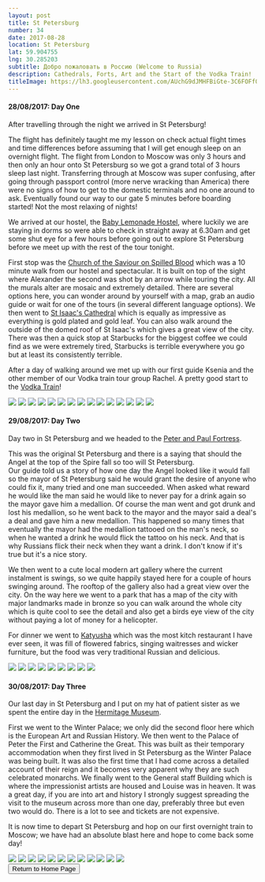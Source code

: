 ```yaml
---
layout: post
title: St Petersburg
number: 34
date: 2017-08-28
location: St Petersburg
lat: 59.904755
lng: 30.285203
subtitle: Добро пожаловать в Россию (Welcome to Russia)
description: Cathedrals, Forts, Art and the Start of the Vodka Train!
titleImage: https://lh3.googleusercontent.com/AUchG9dJMHFBiGte-3C6FOFf017Dj_XXetTtkQie6pl6QZCIpxZBqwkr14fgySH6yw29rRJoyN6rsDwHHl_DsHbmV2hLEU0BVk2G0WS8sKpJdFrCuCyGM-RSXycpp7ari5WwBZgpEUE=w2400
---
```


<h4>28/08/2017: Day One</h4>

After travelling through the night we arrived in St Petersburg!

The flight has definitely taught me my lesson on check actual flight times and time differences before assuming that I will get enough sleep on an overnight flight. The flight from London to Moscow was only 3 hours and then only an hour onto St Petersburg so we got a grand total of 3 hours sleep last night. Transferring through at Moscow was super confusing, after going through passport control (more nerve wracking than America) there were no signs of how to get to the domestic terminals and no one around to ask. Eventually found our way to our gate 5 minutes before boarding started! Not the most relaxing of nights!

We arrived at our hostel, the <a target="_blank" href="http://baby-lemonade-hostel.hotelsinsaintpetersburg.net/en/">Baby Lemonade Hostel</a>, where luckily we are staying in dorms so were able to check in straight away at 6.30am and get some shut eye for a few hours before going out to explore St Petersburg before we meet up with the rest of the tour tonight. 

First stop was the <a target="_blank" href="http://www.saint-petersburg.com/virtual-tour/church-of-savior.asp">Church of the Saviour on Spilled Blood</a> which was a 10 minute walk from our hostel and spectacular. It is built on top of the sight where Alexander the second was shot by an arrow while touring the city. All the murals alter are mosaic and extremely detailed. There are several options here, you can wonder around by yourself with a map, grab an audio guide or wait for one of the tours (in several different language options). We then went to <a target="_blank" href="http://www.saint-petersburg.com/cathedrals/st-isaacs-cathedral/">St Isaac's Cathedral</a> which is equally as impressive as everything is gold plated and gold leaf. You can also walk around the outside of the domed roof of St Isaac's which gives a great view of the city. There was then a quick stop at Starbucks for the biggest coffee we could find as we were extremely tired, Starbucks is terrible everywhere you go but at least its consistently terrible. 

After a day of walking around we met up with our first guide Ksenia and the other member of our Vodka train tour group Rachel. A pretty good start to the <a target="_blank" href="https://www.vodkatrain.com/journeys/the-vodkatrain-eastbound">Vodka Train</a>!

<img src="https://lh3.googleusercontent.com/Tq3jWHENF2wIcyVrKewVgMeqJpDcqocMAA1pyRuxOYGkqpqLawS9npbxdatSQcqwkGYQRihcU7_zAWiVUcI89psZI4yBbowvZHpihWtJn5Y6I1rnrtoeuNhx_T5-x86dKK7IktEAKfI=w2400" class="image1">
<img src="https://lh3.googleusercontent.com/uEuMg-Fxz0tegCnr0qSAQTwdN7YF4khCkNkstjz-QSyGkqTz9qTy4ncANgosHAl4K_mzC9TeW-hn5Pz7sMiNYwHYv4Dvfc-6zV1oVLlppdfHulH_ybqCDBADjMOIoBqAxvV3AvNe5gM=w2400" class="image1">
<img src="https://lh3.googleusercontent.com/Cxe7NKJpUcpDCNy7wpvcIAd4wLY3UK9cZpt0zkogjJwT_2Vn1xQ2NhMrKT0Z8KCeKXmKLWvYVj8X_wzpusdzMasPMAX8Mhm_kETHDzNAdLBs9Pb0pvr7CIy33scSXd5p990Xh3OjC_o=w2400" class="image1">
<img src="https://lh3.googleusercontent.com/YS7sMwkE40014CSwTX5liPQFCH82hI7TeRNhN4MFf-cCuRLU6TThI59p3GcscVtqJhzyKQtum3j1KDL_03LH8ZS49qpl1lMr70whx6hrivgXYb1DvtbIspeEpgoWSUkda0CREWRO_6c=w2400" class="image1">
<img src="https://lh3.googleusercontent.com/lgkxvwDPPWxxkPIieZsl7p09MJm1kTcEdJEU8BtWVw9sMwetzI2C0gpX9iVnvCS8IdxZokGAmAc-TPgy2Msd8ELaDtKvCRLV2DGFpZQd-YcOcdeMHJhaQVXbjfvEghegaUNrhzKQUc8=w2400" class="image1">
<img src="https://lh3.googleusercontent.com/Z8P8Biyc_hHNt06pSiZ0Ndnkl_nNGH25WmcE7qq69tE6aJbWUHdTB00ZavESahTx4SPeVVxz-9Zs1e1cDZrF3uCoZWLYGRnW9y_MgHPCO_o5kPCBRb4V1SatN34P--CpOP0jX5WXPZI=w2400" class="image1">
<img src="https://lh3.googleusercontent.com/BRkQ10s93Uk3a_vtWd2ngWvNjJlXfHqmGOQsn9BSUlAJn4_gWZa7HJdd6xqv_Lx0vwhCrdcpO2721HdGUJkP9zoHWOr5jYKbdjw9grsMgZVXmbW3k_NrOxGK-WPdsIT8b5J7EsIPnB8=w2400" class="image1">
<img src="https://lh3.googleusercontent.com/w6cxmhY5S5x5JXQw8yLbY7513vaIS09srr9r0vzZhwtOdU7XOOGRMD-d86Ei1iaJeqbtjeRQCsw-sTIvus5Dhp8r2_xsrJPhdHiz5-Z6t7aW0qUs80BqgpSFo1DKWcBB0LG3jy43djk=w2400" class="image1">
<img src="https://lh3.googleusercontent.com/tPo5M81ZWwra6sAFVBgs8EU8WkzdpnhB1868h3TapFdYl1jjFBHNEe5xibqO2L1Ub8Cvo9RCttuawH4DoiQ9QxZQvWO2j9CY3iT8NFoFPIzIyo5loJ24RCf97qXeCvPP3Bp1Y2oZT7A=w2400" class="image1">
<img src="https://lh3.googleusercontent.com/5S3C_Lz6ynXBHAfSmbg5K2mrhMUq2T_fEdmPgoMtV3xCtIJNVPZO1rPlgQBaspVx7258V-71RcTiWVlKaFu6G9tfYsO0kBndVRZCo2zrl7z5kPOyzXyzKA1BePcPaM16GzuMSU5YIwk=w2400" class="image1">
<img src="https://lh3.googleusercontent.com/jHjGBzslNXiDZCr8OJnB_HisGUgbrOg_c9ymiUNvjtKAa5YHUsXblfwuq085IroLZ6X1JuIXmvijb5ZgJWie8x3Irr1uONAjpV0NLnMvlqhok4IgBc9GDvpirHekki1U3VWkkCd2Z5w=w2400" class="image1">
<img src="https://lh3.googleusercontent.com/N5fZjx60e0mQfK0vGrlWJTu2M9C_VVjjjg2cOn8MDMNZUIuejtDDCg2MxpvagGnWPKRCgOb90OspwfCWWhOFTfTlVK83hPlBuuY7MBfHnB6wdOy6BJCIP14HteW6oauWkVZJ0IVkNKk=w2400" class="image1">
<img src="https://lh3.googleusercontent.com/sf0KYnoAFdepm8knZuGZ5sv8m-Awp5KItb42h9EudF7OUiXaxyJYc4mwk9Oca5Mq4j_0wu0IzoQKjFHR0flmy1Dc6LyQ8JsUJiagq5NXThvVhPLK8BWa2IQ59EhEenxnWi0CrF85LjA=w2400" class="image1">
<img src="https://lh3.googleusercontent.com/UCzUjgjj_n_baORG9T1v3rYXdt3LraiV8qxDbQUWRPDRlNUsEBsPGsadoHjqN-YUZ7Gb-bUdx7H-FFF8ruksdEi9wV2Z0rxo0ZnM34NY63ghVDgnBxCABC5FHygmYdakq4iHZeHQ5UE=w2400" class="image1">
<img src="https://lh3.googleusercontent.com/-2lStpfSuQJUGzC00lFjV3FCN1Hz4yHjpQ1kfiBUsdCYaSyB36pWmOwaQMkr14DlZV3HLGZ4S88MXRMPPi51UUmzh2Y2lDGt-yH4n0KdAEKru3Uk2FVw0kXqAID40Q6L_JaKkJ7ROx0=w2400" class="image1">

<h4>29/08/2017: Day Two</h4>

Day two in St Petersburg and we headed to the <a target="_blank" href="http://www.saint-petersburg.com/museums/peter-paul-fortress/">Peter and Paul Fortress</a>. 

This was the original St Petersburg and there is a saying that should the Angel at the top of the Spire fall so too will St Petersburg. <br> 
Our guide told us a story of how one day the Angel looked like it would fall so the mayor of St Petersburg said he would grant the desire of anyone who could fix it, many tried and one man succeeded. When asked what reward he would like the man said he would like to never pay for a drink again so the mayor gave him a medallion. Of course the man went and got drunk and lost his medallion, so he went back to the mayor and the mayor said a deal's a deal and gave him a new medallion. This happened so many times that eventually the mayor had the medallion tattooed on the man's neck, so when he wanted a drink he would flick the tattoo on his neck. And that is why Russians flick their neck when they want a drink. I don't know if it's true but it's a nice story.

We then went to a cute local modern art gallery where the current instalment is swings, so we quite happily stayed here for a couple of hours swinging around. The rooftop of the gallery also had a great view over the city. On the way here we went to a park that has a map of the city with major landmarks made in bronze so you can walk around the whole city which is quite cool to see the detail and also get a birds eye view of the city without paying a lot of money for a helicopter.  

For dinner we went to <a target="_blank" href="https://ginza.ru/spb/restaurant/katyusha">Katyusha</a> which was the most kitch restaurant I have ever seen, it was fill of flowered fabrics, singing waitresses and wicker furniture, but the food was very traditional Russian and delicious. 

<img src="https://lh3.googleusercontent.com/JdUmflh6-N1jjyuxU7I7tRRs9a_nrwr_olAzS5PtWikWwQIp6WwvVBNxgFQTxW7RQzwBj3EmU2yJQAJiMXSsEmIxKiA6MUb6uvCOUki0_oq1OG6CmApy08o3dMj_hF_vlA2alerMsbk=w2400" class="image1">
<img src="https://lh3.googleusercontent.com/6gNdBopAzy5q4nGVoYmjvWJNfpnaCNAkIQrQOpE03LO38BOjVwvJN6P3LZYtl50ThvVLi0g9w8G5t49ZiTY5DrsbMbz6Rq44kmWYfr3l9oXxPjPTzk6pA_iM2pRh3VQl1KulaNkbmFA=w2400" class="image1">
<img src="https://lh3.googleusercontent.com/E9cnE57Y-W5AzURKw7XqbnmBfOOLumTgdVvSVUT9ClIWw2fQNuKwg3gMVB0orcFzAzZ9M4ZVUv-zNRL10_YnmLu-44GIdMoOSE_P7FGr61etce4aJ43gvlaC8YrbIBRB2FqFsx1qdfo=w2400" class="image1">
<img src="https://lh3.googleusercontent.com/BNKIckwqAmEfmFDmf-IsmlY8UN_lTGjbOA3saEPt3yKKQ7pwvRjYVQjD2cYqmmz-0efLHqFfhdlKSQRnZ0JyUwPS2EjeinKnSdAN3FyWol0OVD4ARVXMy2_gj97MRq8ylhuly9qwfa8=w2400" class="image1">
<img src="https://lh3.googleusercontent.com/UgbI-G9OECkEsf3UkitrasZG2OOVgAMnMUctgKOYAZAIalmmyEIW3uMKu9jbigZbdQ_YQlc9I1y2wbrpz2xyZtGdCUY2Hm9bPTWh89i9BNZbN9-wvBtfHIgQgPSViCughCNEkJTXr8o=w2400" class="image1">
<img src="https://lh3.googleusercontent.com/c6MxNYA5M16MzgoI4vAssgesHY5b9rnz3QNHhpTb--XquhvTxROhPq2cUCm4t4eZQ_YskuJe_n7nu_AeJavpWtdBUAo9PoD9bX5JL53wQltCueFSUsIgJw4cVecQAVOKqR-kJHDz6ZM=w2400" class="image1">
<img src="https://lh3.googleusercontent.com/99JzBH3yMCcw0kWwUi9SCJTDKxvWJrMwDDFhsvRZMCUaiPoaIrAoS1_Md4VLZGwNb_51ldb-3aIq2zEcQb6HaXNn85PNhnzLiw-n6ju_X0FjBUzExRsq2YUJb23ZcKbJmR8JjqoYgn0=w2400" class="image1">
<img src="https://lh3.googleusercontent.com/h2dHAt0x_mpfO4YV1WuZ2v2A0VvEGxmw6-br7TmvrEt9ftUDPv-z8PfMhHsjZBWjABLYQUXhosqljV5bKT47yhSdQcEAZF3j5IfuAsklWkL0i1fISwjFFxAMJmXTltCRsNnT9L4IzDk=w2400" class="image1">
<img src="https://lh3.googleusercontent.com/zuSv6AT8uE0Y8kwd9_t8gBEAZGgKwzVT_U6RL7be0d0KSnEFCbS8D7GTMGl3w8333zBzn-iVvS7VVWf5T4FrC2DXRG3U4s8PDNEbxQjllCRXz1xgiyf0qSYLepuA3UdF9N15BJOBkTs=w2400" class="image1">

<h4>30/08/2017: Day Three</h4>

Our last day in St Petersburg and I put on my hat of patient sister as we spent the entire day in the <a target="_blank" href="http://hermitage--www.hermitagemuseum.org/wps/portal/hermitage/?lng=en">Hermitage Museum</a>. 

First we went to the Winter Palace; we only did the second floor here which is the European Art and Russian History. We then went to the Palace of Peter the First and Catherine the Great. This was built as their temporary accommodation when they first lived in St Petersburg as the Winter Palace was being built. It was also the first time that I had come across a detailed account of their reign and it becomes very apparent why they are such celebrated monarchs. We finally went to the General staff Building which is where the impressionist artists are housed and Louise was in heaven. It was a great day, if you are into art and history I strongly suggest spreading the visit to the museum across more than one day, preferably three but even two would do. There is a lot to see and tickets are not expensive. 

It is now time to depart St Petersburg and hop on our first overnight train to Moscow; we have had an absolute blast here and hope to come back some day!

<img src="https://lh3.googleusercontent.com/9wwrPevfG37rpV0nPq4iHqLbuPHR7wOcdOz5RAiil4bnsL-sSxaz5iM2_tuaRuI5AYH3iCDAjcHLR6msY5wW33VVTdC--UNoIVZdZhSCI5q4NCUQaIH3ySNaHMb8BdAzoPFbU5sgzY0=w2400" class="image1">
<img src="https://lh3.googleusercontent.com/sTDrYig48jhzSTQKm_7Nc7jCBE5Tuj4OKPbXnEg4nv6PPiogn1pCd-eLu0Rzd-nl-VWxYkKUYDBFYuFppffPegsIVmSKtDMIhVgmWzg-sbgVIlWH9_-IXIGYyHuHb9avnLl68U9qNZs=w2400" class="image1">
<img src="https://lh3.googleusercontent.com/u7AhraoyD559WBuqvMZ6qJBx7i7RDilo7_6jif8cjOXrnyeXP0V_Sgd8iL9NNqsWu1gorQa3EP5vu17w6jveBED12R5rdFqJw7v3PXOKekhEoXC5UIDSZO3JVDxIGqN-kqXB1PnD6a4=w2400" class="image1">
<img src="https://lh3.googleusercontent.com/N7P4CGnL7_w_z1Ph9FNTRJ0sBCkZg5o61VrrFpYN40BV1-Mmt8z6u5Fd7ciko4B9pbs5jhnSi2Xyzolm3p2Vv-pZFIMElMqHEdV0SZvIROvxR3y_YBunhaATX2EniUalGjZAARBYrU0=w2400" class="image1">
<img src="https://lh3.googleusercontent.com/OG79kpDkY3R9Jfjqp2sfyG7sBnaQWZ6MC4irhsQCcVbYfJBHYhW4ncmOE_2GKA1VGyhilZUezNqqMi_dgtRqOooSn70ice2ck8y6xN53BJR22MS3YJRGeoj_rD6Dc3qhFJ7c24JUoCY=w2400" class="image1">
<img src="https://lh3.googleusercontent.com/IsIWCLEO-MS1uSAVBB2DsfvIqZ7f-plZDVulkvQQlbG3iR4wd0CzEZKa9tvWr87FixeEdbWaTpHH16IxY2vdz3rWEQqu-Aj7xTDU4ISc3z4wh-Ue3T68vAYsFk8bivKXAagTVd_GVn0=w2400" class="image1">
<img src="https://lh3.googleusercontent.com/iBbmMR3laxOj9YDHTsTn7A7fghsAfZKM_ny4vymSyxeChPS3eGYjOIv8xfz47tHIMMyBJK7P39Pk5nv9FUrRlUH1isAC1V--iBTYaTXixABs0GzBxLrrx2DnlWhL1mkNQCP4kclKPlA=w2400" class="image1">
<img src="https://lh3.googleusercontent.com/apYU_7L8rehJqmdguNV1929xwKnJZAjfi5AwUhqUg5cVG9bh_VxnwHHmKoihxP4C-Kj-6OPBCRRmmNJj7cZm5VwEVou1ID-QhjkyYvMOYryN4gplP6zHIYNLGL_JIPCd4v9l9uz7JMY=w2400" class="image1">
<img src="https://lh3.googleusercontent.com/719acNALKwePgyBpymbz4Z8CwwBCJlI5MM_R5fJaHZcK-OWfz6kJh57DMA8iRdBMMAMWxges-CR-3f_7rnWwrJsWm4tzwP3Oj3UOzNdLTaM6FqeWilRKrJx1BZlemNLh7adbCgqZYlU=w2400" class="image1">
<img src="https://lh3.googleusercontent.com/brnq53GdtuWHUMBVYFwiRmWCRYpCCR6lEbvIcxpkqjyd--o8oyvf5_nc5P8Odf7zmutMAGWVFfWWAkwB8pJg5TMQGiz3dQ5ak5mTsXAnHu739G_-MzR3DvB2ZZjqJy4d_kd1YN8Bz5A=w2400" class="image1">
<img src="https://lh3.googleusercontent.com/jb5Iw_oxnEtYpGguQtGU7VSB4wZbUxFoz0mjyiaAUe9qZvcRVZ9xJi-1rY7EzmcuHHa2PkuNX710tUjQ7WKvSFgS-SKOITBvMCSA_6tdJKYiHnNaXyrdRngYI_1c2bO_mI5R1VT222A=w2400" class="image1">
<img src="https://lh3.googleusercontent.com/oSmc5SYaDmbuAx3RFayHOFOtnwClPT-7K9g0UnT6zUAi39DiaAug_KOe9WmS1V8QDdD5793lyiXq1rs5bQ2ctLQCX3HcsF6pzWKaUDiMpcQ_ZUYANHmLZy2baGzD2NPy1NFan11OqAM=w2400" class="image1">

<div class="wrapper">
  <input type="button" class="button" value="Return to Home Page" onclick="self.close()">
</div>

